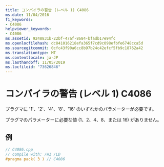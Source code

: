```yaml
---
title: コンパイラの警告 (レベル 1) C4086
ms.date: 11/04/2016
f1_keywords:
- C4086
helpviewer_keywords:
- C4086
ms.assetid: 9248831b-22bf-47af-8684-bfadb17e94fc
ms.openlocfilehash: dc841016218efa365f7cd9c098efbfe6748cca5d
ms.sourcegitcommit: 0cfc43f90a6cc8b97b24c42efcf5fb9c18762a42
ms.translationtype: MT
ms.contentlocale: ja-JP
ms.lasthandoff: 11/05/2019
ms.locfileid: "73626846"
---
```

# <a name="compiler-warning-level-1-c4086"></a>コンパイラの警告 (レベル 1) C4086

プラグマに '1'、'2'、'4'、'8'、'16' のいずれかのパラメーターが必要です。

プラグマのパラメーターに必要な値 (1、2、4、8、または 16) がありません。

## <a name="example"></a>例

```cpp
// C4086.cpp
// compile with: /W1 /LD
#pragma pack( 3 ) // C4086
```
